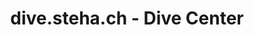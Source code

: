 ---
title: "dive.steha.ch - Dive Center"
url: /romanshorn/dive-steha-ch-dive-center/
shop: Tauchen
---